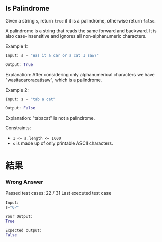 ## Is Palindrome
Given a string `s`, return `true` if it is a palindrome, otherwise return `false`.

A palindrome is a string that reads the same forward and backward. It is also case-insensitive and ignores all non-alphanumeric characters.

Example 1:

```python
Input: s = "Was it a car or a cat I saw?"

Output: True
```
Explanation: After considering only alphanumerical characters we have "wasitacaroracatisaw", which is a palindrome.

Example 2:
```python
Input: s = "tab a cat"

Output: False
```
Explanation: "tabacat" is not a palindrome.

Constraints:

* `1 <= s.length <= 1000`
* `s` is made up of only printable ASCII characters.


# 結果
### Wrong Answer

Passed test cases: 22 / 31
Last executed test case

```python
Input:
s="0P"

Your Output:
True

Expected output:
False
```